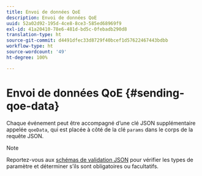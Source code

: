 ```yaml
---
title: Envoi de données QoE
description: Envoi de données QoE
uuid: 52a02d92-195d-4ce8-8ce3-585ed68969f9
exl-id: 41a20410-78e6-481d-bd5c-0febadb290d8
translation-type: ht
source-git-commit: d4491dfec33d8729f40bcef1d57622467443bdbb
workflow-type: ht
source-wordcount: '49'
ht-degree: 100%

---
```


# Envoi de données QoE {#sending-qoe-data}

Chaque événement peut être accompagné d’une clé JSON supplémentaire appelée `qoeData`, qui est placée à côté de la clé `params` dans le corps de la requête JSON.

>[!NOTE]
>
>Reportez-vous aux [schémas de validation JSON](/help/media-collection-api/mc-api-impl/mc-api-validate-reqs.md) pour vérifier les types de paramètre et déterminer s’ils sont obligatoires ou facultatifs.
